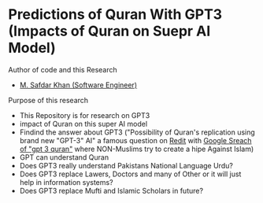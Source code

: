 # Predictions of Quran With GPT3 (Impacts of Quran on Suepr AI Model)
Author of code and this Research
  - [M. Safdar Khan (Software Engineer)](https://twitter.com/theSafdarKhan)

Purpose of this research 
 - This Repository is for research on GPT3
 - impact of Quran on this super AI model
 - Findind the answer about GPT3 ("Possibility of Quran's replication using brand new "GPT-3" AI" a famous question on [Redit](https://www.reddit.com/r/CritiqueIslam/comments/ibyohk/possibility_of_qurans_replication_using_brand_new/) with [Google Sreach of "gpt 3 quran"](https://www.google.com/search?q=gpt+3+quran&oq=gpt+3+&aqs=chrome.1.69i57j69i59j0i457j0i395l2j69i61j69i60l2.3621j1j7&sourceid=chrome&ie=UTF-8) where NON-Muslims try to create a hipe Against Islam)
 - GPT can understand Quran
 - Does GPT3 really understand Pakistans National Language Urdu?
 - Does GPT3 replace Lawers, Doctors and many of Other or it will just help in information systems?
 - Does GPT3 replace Mufti and Islamic Scholars in future?
 
 
